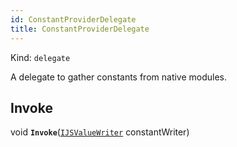 ```yaml
---
id: ConstantProviderDelegate
title: ConstantProviderDelegate
---
```


Kind: `delegate`

A delegate to gather constants from native modules.

## Invoke
void **`Invoke`**([`IJSValueWriter`](IJSValueWriter) constantWriter)



